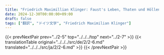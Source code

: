 ```yaml
---
title: "Friedrich Maximillian Klinger: Faust's Leben, Thaten und Höllenfahrt (1799) - 第二巻 第六章"
date: 2024-12-30T00:00:00+09:00
draft: false
tags: ["翻訳", "ドイツ文学", "Friedrich Maximilian Klinger"]
---
```


{{< prevNextPair prev="../2-5" top="../../../top" next="../2-7" >}}
{{< translationTable original="../../../src/de/2/2-6.md" translated="../../../src/ja/2/2-6.md" >}}
{{< /prevNextPair >}}